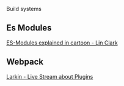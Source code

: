 
Build systems

## Es Modules

[ES-Modules explained in cartoon - Lin Clark](https://hacks.mozilla.org/2018/03/es-modules-a-cartoon-deep-dive/)


## Webpack

[Larkin - Live Stream about Plugins](https://www.twitch.tv/videos/241479859)
